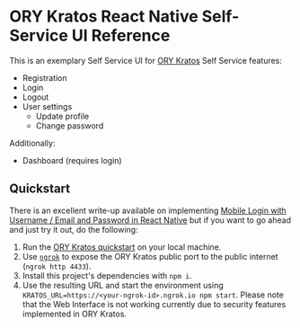 # ORY Kratos React Native Self-Service UI Reference

This is an exemplary Self Service UI for
[ORY Kratos](https://github.com/ory/kratos) Self Service features:

- Registration
- Login
- Logout
- User settings
  - Update profile
  - Change password

Additionally:

- Dashboard (requires login)

## Quickstart

There is an excellent write-up available on implementing
[Mobile Login with Username / Email and Password in React Native](https://www.ory.sh/react-native-authentication-login-signup/)
but if you want to go ahead and just try it out, do the following:

1. Run the [ORY Kratos quickstart](http://ory.sh/docs/kratos/quickstart) on your
   local machine.
1. Use [`ngrok`](http://ngrok.com) to expose the ORY Kratos public port to the
   public internet (`ngrok http 4433`).
1. Install this project's dependencies with `npm i`.
1. Use the resulting URL and start the environment using
   `KRATOS_URL=https://<your-ngrok-id>.ngrok.io npm start`. Please note that the
   Web Interface is not working currently due to security features implemented
   in ORY Kratos.
